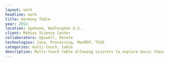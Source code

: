 ```yaml
---
layout: work
headline: work
title: Harmony Table
year: 2012
location: Spokane, Washington U.S.
client: Mobius Science Center
collaborators: Upswell, Renate
technologies: Java, Processing, MaxMSP, TUIO
categories: multi-touch, table
description: Multi-touch table allowing visitors to explore music theory through abstract visualizations and interactive instruments
---
```

